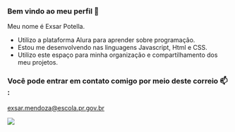 ### Bem vindo ao meu perfil 🦧

Meu nome é Exsar Potella.


- Utilizo a plataforma Alura para aprender sobre programação.
- Estou me desenvolvendo nas linguagens Javascript, Html e CSS.
- Utilizo este espaço para minha organização e compartilhamento dos meu projetos.


### Você pode entrar em contato comigo por meio deste correio 📫 :

exsar.mendoza@escola.pr.gov.br


![](https://media.tenor.com/nTBRE0ccViwAAAAC/berserk-guts-berserk.gif)

